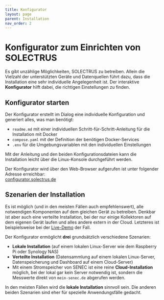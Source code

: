 ```yaml
---
title: Konfigurator
layout: page
parent: Installation
nav_order: 2
---
```


# Konfigurator zum Einrichten von SOLECTRUS

Es gibt unzählige Möglichkeiten, SOLECTRUS zu betreiben. Allein die Vielzahl der unterstützten Geräte und Datenquellen führt dazu, dass die Installation eine sehr individuelle Angelegenheit ist. Der interaktive **Konfigurator** hilft dabei, die richtigen Einstellungen zu finden.

## Konfigurator starten

Der Konfigurator erstellt im Dialog eine individuelle Konfiguration und generiert alles, was man benötigt:

- `readme.md` mit einer individuellen Schritt-für-Schritt-Anleitung für die Installation mit Docker
- `compose.yaml` mit der Definition der benötigen Docker-Services
- `.env` für die Umgebungsvariablen mit den individuellen Einstellungen

Mit der Anleitung und den beiden Konfigurationsdateien kann die Installation leicht über die Linux-Konsole durchgeführt werden.

Der Konfigurator wird über den Web-Browser aufgerufen ist unter folgender Adresse erreichbar: \
[configurator.solectrus.de](https://configurator.solectrus.de/)

## Szenarien der Installation

Es ist möglich (und in den meisten Fällen auch empfehlenswert), alle notwendigen Komponenten auf dem gleichen Gerät zu betreiben. Denkbar ist aber auch eine verteilte Installation, bei der nur einige Kollektoren auf dem eigenen Gerät laufen und alles andere extern in der Cloud. Letzteres ist beispielsweise bei der [Live-Demo](https://demo.solectrus.de) der Fall.

Der Konfigurator ermöglicht **drei** grundsätzlich verschiedene Szenarien:

- **Lokale Installation** (auf einem lokalen Linux-Server wie dem Raspberry Pi oder Synology NAS)
- **Verteilte Installation** (Datensammlung auf einem lokalen Linux-Server, Datenspeicherung und Dashboard auf einem Cloud-Server)
- Mit einem Stromspeicher von SENEC ist eine reine **Cloud-Installation** möglich, bei der lokal gar kein Server notwendig ist, sondern die Messwerte direkt von `mein-senec.de` abgerufen werden.

In den meisten Fällen wird die **lokale Installation** sinnvoll sein. Die anderen beiden Szenarien sind eher für spezielle Anwendungsfälle gedacht.

